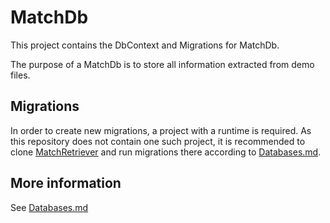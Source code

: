 # MatchDb

This project contains the DbContext and Migrations for MatchDb.

The purpose of a MatchDb is to store all information extracted from demo files.

## Migrations
In order to create new migrations, a project with a runtime is required. 
As this repository does not contain one such project, it is recommended to clone [MatchRetriever](https://gitlab.com/mentorgg/csgo/matchretriever) and run migrations there according to [Databases.md](https://gitlab.com/mentorgg/documentation/implementation/blob/master/Databases.md#modifying-the-database-and-creating-migrations).

## More information
See [Databases.md](https://gitlab.com/mentorgg/documentation/implementation/blob/master/Databases.md)
